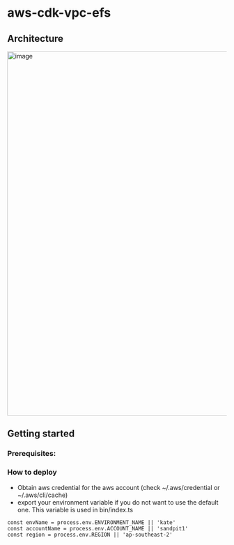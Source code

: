 # aws-cdk-vpc-efs

## Architecture
<img width="837" alt="image" src="https://github.com/user-attachments/assets/edc5eb88-1efa-4a11-ad4f-61ddb52ac9c6" />


## Getting started
### Prerequisites: 
### How to deploy
- Obtain aws credential for the aws account (check ~/.aws/credential or ~/.aws/cli/cache)
- export your environment variable if you do not want to use the default one. This variable is used in bin/index.ts
```
const envName = process.env.ENVIRONMENT_NAME || 'kate'
const accountName = process.env.ACCOUNT_NAME || 'sandpit1'
const region = process.env.REGION || 'ap-southeast-2'
```
